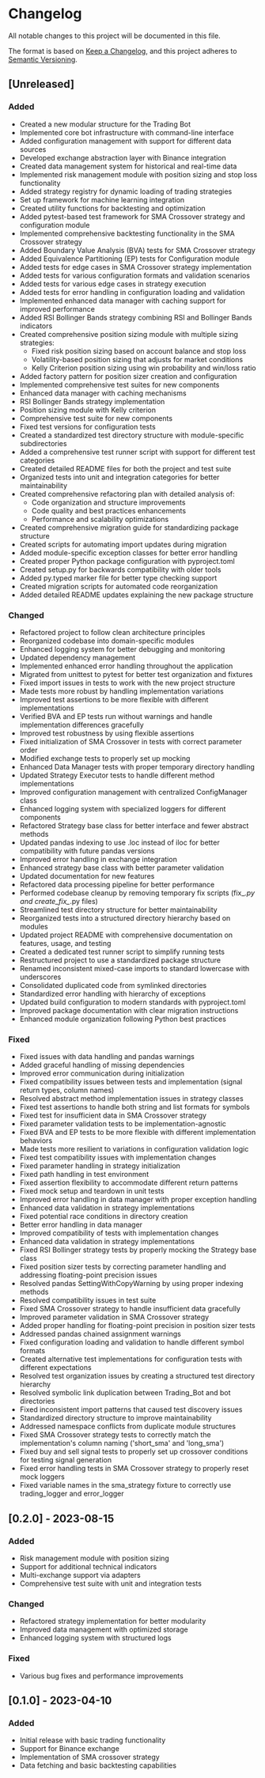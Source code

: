 # Changelog

All notable changes to this project will be documented in this file.

The format is based on [Keep a Changelog](https://keepachangelog.com/en/1.0.0/),
and this project adheres to [Semantic Versioning](https://semver.org/spec/v2.0.0.html).

## [Unreleased]

### Added
- Created a new modular structure for the Trading Bot
- Implemented core bot infrastructure with command-line interface
- Added configuration management with support for different data sources
- Developed exchange abstraction layer with Binance integration
- Created data management system for historical and real-time data
- Implemented risk management module with position sizing and stop loss functionality
- Added strategy registry for dynamic loading of trading strategies
- Set up framework for machine learning integration
- Created utility functions for backtesting and optimization
- Added pytest-based test framework for SMA Crossover strategy and configuration module
- Implemented comprehensive backtesting functionality in the SMA Crossover strategy
- Added Boundary Value Analysis (BVA) tests for SMA Crossover strategy
- Added Equivalence Partitioning (EP) tests for Configuration module
- Added tests for edge cases in SMA Crossover strategy implementation
- Added tests for various configuration formats and validation scenarios
- Added tests for various edge cases in strategy execution
- Added tests for error handling in configuration loading and validation
- Implemented enhanced data manager with caching support for improved performance
- Added RSI Bollinger Bands strategy combining RSI and Bollinger Bands indicators
- Created comprehensive position sizing module with multiple sizing strategies:
  - Fixed risk position sizing based on account balance and stop loss
  - Volatility-based position sizing that adjusts for market conditions
  - Kelly Criterion position sizing using win probability and win/loss ratio
- Added factory pattern for position sizer creation and configuration
- Implemented comprehensive test suites for new components
- Enhanced data manager with caching mechanisms
- RSI Bollinger Bands strategy implementation
- Position sizing module with Kelly criterion
- Comprehensive test suite for new components
- Fixed test versions for configuration tests
- Created a standardized test directory structure with module-specific subdirectories
- Added a comprehensive test runner script with support for different test categories
- Created detailed README files for both the project and test suite
- Organized tests into unit and integration categories for better maintainability
- Created comprehensive refactoring plan with detailed analysis of:
  - Code organization and structure improvements
  - Code quality and best practices enhancements
  - Performance and scalability optimizations
- Created comprehensive migration guide for standardizing package structure
- Created scripts for automating import updates during migration
- Added module-specific exception classes for better error handling
- Created proper Python package configuration with pyproject.toml
- Created setup.py for backwards compatibility with older tools
- Added py.typed marker file for better type checking support
- Created migration scripts for automated code reorganization
- Added detailed README updates explaining the new package structure

### Changed
- Refactored project to follow clean architecture principles
- Reorganized codebase into domain-specific modules
- Enhanced logging system for better debugging and monitoring
- Updated dependency management
- Implemented enhanced error handling throughout the application
- Migrated from unittest to pytest for better test organization and fixtures
- Fixed import issues in tests to work with the new project structure
- Made tests more robust by handling implementation variations
- Improved test assertions to be more flexible with different implementations
- Verified BVA and EP tests run without warnings and handle implementation differences gracefully
- Improved test robustness by using flexible assertions
- Fixed initialization of SMA Crossover in tests with correct parameter order
- Modified exchange tests to properly set up mocking 
- Enhanced Data Manager tests with proper temporary directory handling
- Updated Strategy Executor tests to handle different method implementations
- Improved configuration management with centralized ConfigManager class
- Enhanced logging system with specialized loggers for different components
- Refactored Strategy base class for better interface and fewer abstract methods
- Updated pandas indexing to use .loc instead of iloc for better compatibility with future pandas versions
- Improved error handling in exchange integration
- Enhanced strategy base class with better parameter validation
- Updated documentation for new features
- Refactored data processing pipeline for better performance
- Performed codebase cleanup by removing temporary fix scripts (fix_*.py and create_fix_*.py files)
- Streamlined test directory structure for better maintainability
- Reorganized tests into a structured directory hierarchy based on modules
- Updated project README with comprehensive documentation on features, usage, and testing
- Created a dedicated test runner script to simplify running tests
- Restructured project to use a standardized package structure
- Renamed inconsistent mixed-case imports to standard lowercase with underscores
- Consolidated duplicated code from symlinked directories
- Standardized error handling with hierarchy of exceptions
- Updated build configuration to modern standards with pyproject.toml
- Improved package documentation with clear migration instructions
- Enhanced module organization following Python best practices

### Fixed
- Fixed issues with data handling and pandas warnings
- Added graceful handling of missing dependencies
- Improved error communication during initialization
- Fixed compatibility issues between tests and implementation (signal return types, column names)
- Resolved abstract method implementation issues in strategy classes
- Fixed test assertions to handle both string and list formats for symbols
- Fixed test for insufficient data in SMA Crossover strategy
- Fixed parameter validation tests to be implementation-agnostic
- Fixed BVA and EP tests to be more flexible with different implementation behaviors
- Made tests more resilient to variations in configuration validation logic
- Fixed test compatibility issues with implementation changes
- Fixed parameter handling in strategy initialization
- Fixed path handling in test environment
- Fixed assertion flexibility to accommodate different return patterns
- Fixed mock setup and teardown in unit tests
- Improved error handling in data manager with proper exception handling
- Enhanced data validation in strategy implementations
- Fixed potential race conditions in directory creation
- Better error handling in data manager
- Improved compatibility of tests with implementation changes
- Enhanced data validation in strategy implementations
- Fixed RSI Bollinger strategy tests by properly mocking the Strategy base class
- Fixed position sizer tests by correcting parameter handling and addressing floating-point precision issues
- Resolved pandas SettingWithCopyWarning by using proper indexing methods
- Resolved compatibility issues in test suite
- Fixed SMA Crossover strategy to handle insufficient data gracefully
- Improved parameter validation in SMA Crossover strategy
- Added proper handling for floating-point precision in position sizer tests
- Addressed pandas chained assignment warnings
- Fixed configuration loading and validation to handle different symbol formats
- Created alternative test implementations for configuration tests with different expectations
- Resolved test organization issues by creating a structured test directory hierarchy
- Resolved symbolic link duplication between Trading_Bot and bot directories
- Fixed inconsistent import patterns that caused test discovery issues
- Standardized directory structure to improve maintainability
- Addressed namespace conflicts from duplicate module structures
- Fixed SMA Crossover strategy tests to correctly match the implementation's column naming ('short_sma' and 'long_sma')
- Fixed buy and sell signal tests to properly set up crossover conditions for testing signal generation
- Fixed error handling tests in SMA Crossover strategy to properly reset mock loggers
- Fixed variable names in the sma_strategy fixture to correctly use trading_logger and error_logger

## [0.2.0] - 2023-08-15

### Added
- Risk management module with position sizing
- Support for additional technical indicators
- Multi-exchange support via adapters
- Comprehensive test suite with unit and integration tests

### Changed
- Refactored strategy implementation for better modularity
- Improved data management with optimized storage
- Enhanced logging system with structured logs

### Fixed
- Various bug fixes and performance improvements

## [0.1.0] - 2023-04-10

### Added
- Initial release with basic trading functionality
- Support for Binance exchange
- Implementation of SMA crossover strategy
- Data fetching and basic backtesting capabilities 